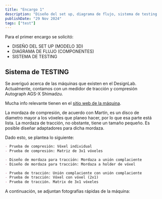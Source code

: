 ```yaml
---
title: "Encargo 1"
description: "Diseño del set up, diagrama de flujo, sistema de testing. "
publishDate: "29 Nov 2024"
tags: ["test"]
---
```


Para el primer encargo se solicitó:

- DISEÑO DEL SET UP (MODELO 3D)
- DIAGRAMA DE FLUJO (COMPONENTES)
- SISTEMA DE TESTING

## Sistema de TESTING

Se averiguó acerca de las máquinas que existen en el DesignLab.
Actualmente, contamos con un medidor de tracción y compresión Autograph AGS-X Shimadzu. 

Mucha info relevante tienen en el [sitio web de la máquina](https://www.shimadzu.com/an/products/materials-testing/uni-ttm/autograph-ags-x-series/index.html).

La mordaza de compresión, de acuerdo con Martín, es un disco de diametro mayor a los vóxeles que planeo hacer, por lo que esa parte está lista.
La mordaza de tracción, no obstante, tiene un tamaño pequeño. Es posible diseñar adaptadores para dicha mordaza.

Dado esto, se plantea lo siguiente:

```md
- Prueba de compresión: Vóxel individual
- Prueba de compresión: Matriz de 3x1 vóxeles

- Diseño de mordaza para tracción: Mordaza a unión complaciente
- Diseño de mordaza para tracción: Mordaza a holder de vóxel

- Prueba de tracción: Unión complaciente con unión complaciente
- Prueba de tracción: Vóxel con vóxel (2x1)
- Prueba de tracción. Matrix de 3x1 vóxeles
```

A continuación, se adjuntan fotografías rápidas de la máquina: